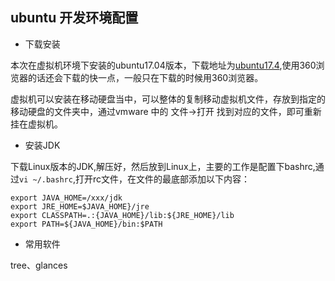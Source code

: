 ## ubuntu 开发环境配置

- 下载安装

本次在虚拟机环境下安装的ubuntu17.04版本，下载地址为[ubuntu17.4](http://cn.ubuntu.com/download/),使用360浏览器的话还会下载的快一点，一般只在下载的时候用360浏览器。

虚拟机可以安装在移动硬盘当中，可以整体的复制移动虚拟机文件，存放到指定的移动硬盘的文件夹中，通过vmware 中的 文件->打开 找到对应的文件，即可重新挂在虚拟机。

- 安装JDK

下载Linux版本的JDK,解压好，然后放到Linux上，主要的工作是配置下bashrc,通过```` vi ~/.bashrc ````,打开rc文件，在文件的最底部添加以下内容：

````shell
export JAVA_HOME=/xxx/jdk
export JRE_HOME=$JAVA_HOME}/jre
export CLASSPATH=.:{JAVA_HOME}/lib:${JRE_HOME}/lib
export PATH=${JAVA_HOME}/bin:$PATH
````

- 常用软件

tree、glances
